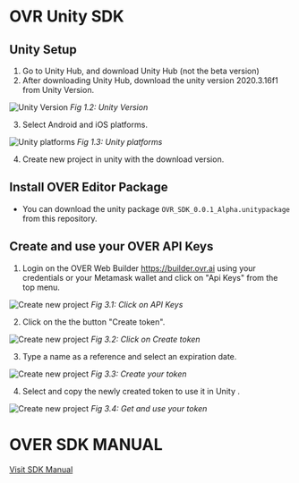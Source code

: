 # OVR Unity SDK

## Unity Setup
1. Go to Unity Hub, and download Unity Hub (not the beta version)
2. After downloading Unity Hub, download the unity version 2020.3.16f1 from Unity Version.

![Unity Version](https://assets.ovr.ai/images/github-sdk/unity-builder-tutorial-01.png)
_Fig 1.2: Unity Version_

3.	Select Android and iOS platforms.

![Unity platforms](https://assets.ovr.ai/images/github-sdk/unity-builder-tutorial-02.png)
_Fig 1.3: Unity platforms_

4.	Create new project in unity with the download version.


## Install OVER Editor Package
- You can download the unity package `OVR_SDK_0.0.1_Alpha.unitypackage` from this repository.

## Create and use your OVER API Keys
1.	Login on the OVER Web Builder https://builder.ovr.ai using your credentials or your Metamask wallet and click on "Api Keys" from the top menu.

![Create new project](https://assets.ovr.ai/images/github-sdk/unity-builder-tutorial-03.png)
_Fig 3.1: Click on API Keys_

2. Click on the the button "Create token".

![Create new project](https://assets.ovr.ai/images/github-sdk/unity-builder-tutorial-04.png)
_Fig 3.2: Click on Create token_

3.	Type a name as a reference and select an expiration date.

![Create new project](https://assets.ovr.ai/images/github-sdk/unity-builder-tutorial-05.png)
_Fig 3.3: Create your token_

4.	Select and copy the newly created token to use it in Unity .

![Create new project](https://assets.ovr.ai/images/github-sdk/unity-builder-tutorial-06.png)
_Fig 3.4: Get and use your token_

# OVER SDK MANUAL
[Visit SDK Manual](https://docs.overthereality.ai/over-sdk-manual/
)
